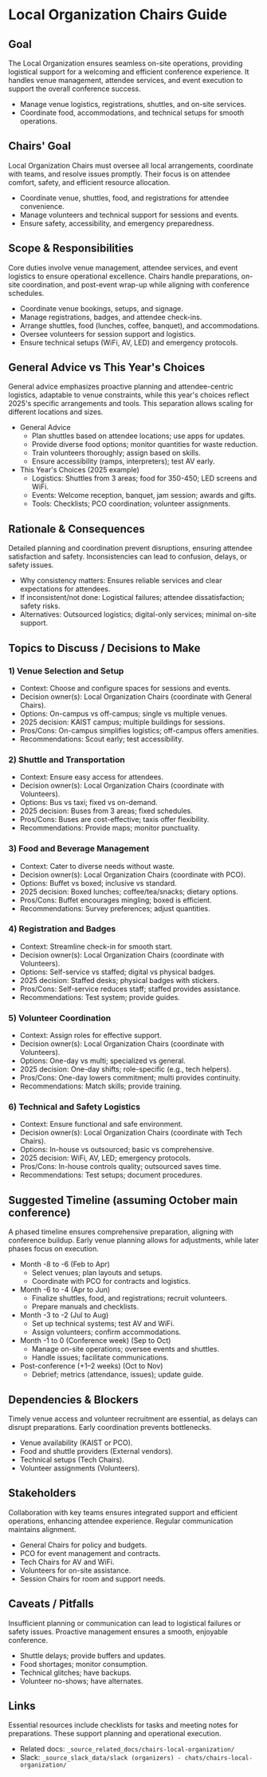 # Local Organization Chairs Guide

## Goal
The Local Organization ensures seamless on-site operations, providing logistical support for a welcoming and efficient conference experience. It handles venue management, attendee services, and event execution to support the overall conference success.

- Manage venue logistics, registrations, shuttles, and on-site services.
- Coordinate food, accommodations, and technical setups for smooth operations.

## Chairs' Goal
Local Organization Chairs must oversee all local arrangements, coordinate with teams, and resolve issues promptly. Their focus is on attendee comfort, safety, and efficient resource allocation.

- Coordinate venue, shuttles, food, and registrations for attendee convenience.
- Manage volunteers and technical support for sessions and events.
- Ensure safety, accessibility, and emergency preparedness.

## Scope & Responsibilities
Core duties involve venue management, attendee services, and event logistics to ensure operational excellence. Chairs handle preparations, on-site coordination, and post-event wrap-up while aligning with conference schedules.

- Coordinate venue bookings, setups, and signage.
- Manage registrations, badges, and attendee check-ins.
- Arrange shuttles, food (lunches, coffee, banquet), and accommodations.
- Oversee volunteers for session support and logistics.
- Ensure technical setups (WiFi, AV, LED) and emergency protocols.

## General Advice vs This Year's Choices
General advice emphasizes proactive planning and attendee-centric logistics, adaptable to venue constraints, while this year's choices reflect 2025's specific arrangements and tools. This separation allows scaling for different locations and sizes.

- General Advice
  - Plan shuttles based on attendee locations; use apps for updates.
  - Provide diverse food options; monitor quantities for waste reduction.
  - Train volunteers thoroughly; assign based on skills.
  - Ensure accessibility (ramps, interpreters); test AV early.
- This Year's Choices (2025 example)
  - Logistics: Shuttles from 3 areas; food for 350-450; LED screens and WiFi.
  - Events: Welcome reception, banquet, jam session; awards and gifts.
  - Tools: Checklists; PCO coordination; volunteer assignments.

## Rationale & Consequences
Detailed planning and coordination prevent disruptions, ensuring attendee satisfaction and safety. Inconsistencies can lead to confusion, delays, or safety issues.

- Why consistency matters: Ensures reliable services and clear expectations for attendees.
- If inconsistent/not done: Logistical failures; attendee dissatisfaction; safety risks.
- Alternatives: Outsourced logistics; digital-only services; minimal on-site support.

## Topics to Discuss / Decisions to Make

### 1) Venue Selection and Setup
- Context: Choose and configure spaces for sessions and events.
- Decision owner(s): Local Organization Chairs (coordinate with General Chairs).
- Options: On-campus vs off-campus; single vs multiple venues.
- 2025 decision: KAIST campus; multiple buildings for sessions.
- Pros/Cons: On-campus simplifies logistics; off-campus offers amenities.
- Recommendations: Scout early; test accessibility.

### 2) Shuttle and Transportation
- Context: Ensure easy access for attendees.
- Decision owner(s): Local Organization Chairs (coordinate with Volunteers).
- Options: Bus vs taxi; fixed vs on-demand.
- 2025 decision: Buses from 3 areas; fixed schedules.
- Pros/Cons: Buses are cost-effective; taxis offer flexibility.
- Recommendations: Provide maps; monitor punctuality.

### 3) Food and Beverage Management
- Context: Cater to diverse needs without waste.
- Decision owner(s): Local Organization Chairs (coordinate with PCO).
- Options: Buffet vs boxed; inclusive vs standard.
- 2025 decision: Boxed lunches; coffee/tea/snacks; dietary options.
- Pros/Cons: Buffet encourages mingling; boxed is efficient.
- Recommendations: Survey preferences; adjust quantities.

### 4) Registration and Badges
- Context: Streamline check-in for smooth start.
- Decision owner(s): Local Organization Chairs (coordinate with Volunteers).
- Options: Self-service vs staffed; digital vs physical badges.
- 2025 decision: Staffed desks; physical badges with stickers.
- Pros/Cons: Self-service reduces staff; staffed provides assistance.
- Recommendations: Test system; provide guides.

### 5) Volunteer Coordination
- Context: Assign roles for effective support.
- Decision owner(s): Local Organization Chairs (coordinate with Volunteers).
- Options: One-day vs multi; specialized vs general.
- 2025 decision: One-day shifts; role-specific (e.g., tech helpers).
- Pros/Cons: One-day lowers commitment; multi provides continuity.
- Recommendations: Match skills; provide training.

### 6) Technical and Safety Logistics
- Context: Ensure functional and safe environment.
- Decision owner(s): Local Organization Chairs (coordinate with Tech Chairs).
- Options: In-house vs outsourced; basic vs comprehensive.
- 2025 decision: WiFi, AV, LED; emergency protocols.
- Pros/Cons: In-house controls quality; outsourced saves time.
- Recommendations: Test setups; document procedures.

## Suggested Timeline (assuming October main conference)
A phased timeline ensures comprehensive preparation, aligning with conference buildup. Early venue planning allows for adjustments, while later phases focus on execution.

- Month -8 to -6 (Feb to Apr)
  - Select venues; plan layouts and setups.
  - Coordinate with PCO for contracts and logistics.
- Month -6 to -4 (Apr to Jun)
  - Finalize shuttles, food, and registrations; recruit volunteers.
  - Prepare manuals and checklists.
- Month -3 to -2 (Jul to Aug)
  - Set up technical systems; test AV and WiFi.
  - Assign volunteers; confirm accommodations.
- Month -1 to 0 (Conference week) (Sep to Oct)
  - Manage on-site operations; oversee events and shuttles.
  - Handle issues; facilitate communications.
- Post-conference (+1–2 weeks) (Oct to Nov)
  - Debrief; metrics (attendance, issues); update guide.

## Dependencies & Blockers
Timely venue access and volunteer recruitment are essential, as delays can disrupt preparations. Early coordination prevents bottlenecks.

- Venue availability (KAIST or PCO).
- Food and shuttle providers (External vendors).
- Technical setups (Tech Chairs).
- Volunteer assignments (Volunteers).

## Stakeholders
Collaboration with key teams ensures integrated support and efficient operations, enhancing attendee experience. Regular communication maintains alignment.

- General Chairs for policy and budgets.
- PCO for event management and contracts.
- Tech Chairs for AV and WiFi.
- Volunteers for on-site assistance.
- Session Chairs for room and support needs.

## Caveats / Pitfalls
Insufficient planning or communication can lead to logistical failures or safety issues. Proactive management ensures a smooth, enjoyable conference.

- Shuttle delays; provide buffers and updates.
- Food shortages; monitor consumption.
- Technical glitches; have backups.
- Volunteer no-shows; have alternates.

## Links
Essential resources include checklists for tasks and meeting notes for preparations. These support planning and operational execution.

- Related docs: `_source_related_docs/chairs-local-organization/`
- Slack: `_source_slack_data/slack (organizers) - chats/chairs-local-organization/`
